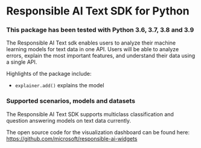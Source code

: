 # Responsible AI Text SDK for Python

### This package has been tested with Python 3.6, 3.7, 3.8 and 3.9

The Responsible AI Text sdk enables users to analyze their machine learning models for text data in one API. Users will be able to analyze errors, explain the most important features, and understand their data using a single API.

Highlights of the package include:

- `explainer.add()` explains the model

### Supported scenarios, models and datasets

The Responsible AI Text SDK supports multiclass classification and question answering models on text data currently.

The open source code for the visualization dashboard can be found here:
https://github.com/microsoft/responsible-ai-widgets
